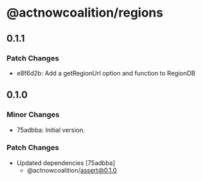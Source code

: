 # @actnowcoalition/regions

## 0.1.1

### Patch Changes

- e8f6d2b: Add a getRegionUrl option and function to RegionDB

## 0.1.0

### Minor Changes

- 75adbba: Initial version.

### Patch Changes

- Updated dependencies [75adbba]
  - @actnowcoalition/assert@0.1.0
